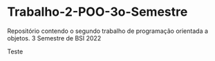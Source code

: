 # Trabalho-2-POO-3o-Semestre
Repositório contendo o segundo trabalho de programação orientada a objetos. 3 Semestre de BSI 2022

Teste